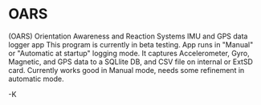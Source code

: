 OARS
====

(OARS) Orientation Awareness and Reaction Systems IMU and GPS data logger app
This program is currently in beta testing. App runs in "Manual" or "Automatic at startup" logging mode. 
It captures Accelerometer, Gyro, Magnetic, and GPS data to a SQLlite DB, and CSV file on internal or ExtSD card.
Currently works good in Manual mode, needs some refinement in automatic mode.

-K
